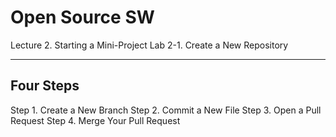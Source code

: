 # Open Source SW
Lecture 2. Starting a Mini-Project
Lab 2-1. Create a New Repository

---
Four Steps
---
Step 1. Create a New Branch
Step 2. Commit a New File
Step 3. Open a Pull Request
Step 4. Merge Your Pull Request
